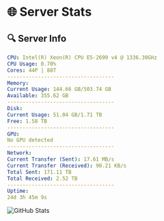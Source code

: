 # 🌐 Server Stats
## 🔍 Server Info
```yaml
CPU: Intel(R) Xeon(R) CPU E5-2699 v4 @ 1336.30GHz
CPU Usage: 0.70%
Cores: 44P | 88T
-----------------------------------
Memory:
Current Usage: 144.66 GB/503.74 GB
Available: 355.62 GB
-----------------------------------
Disk:
Current Usage: 51.04 GB/1.71 TB
Free: 1.58 TB
-----------------------------------
GPU:
No GPU detected
-----------------------------------
Network:
Current Transfer (Sent): 17.61 MB/s
Current Transfer (Received): 90.21 KB/s
Total Sent: 171.11 TB
Total Received: 2.52 TB
-----------------------------------
Uptime:
24d 3h 45m 9s
```
![GitHub Stats](https://img.shields.io/badge/Updated-2025-03-04_02:28:27-blue)